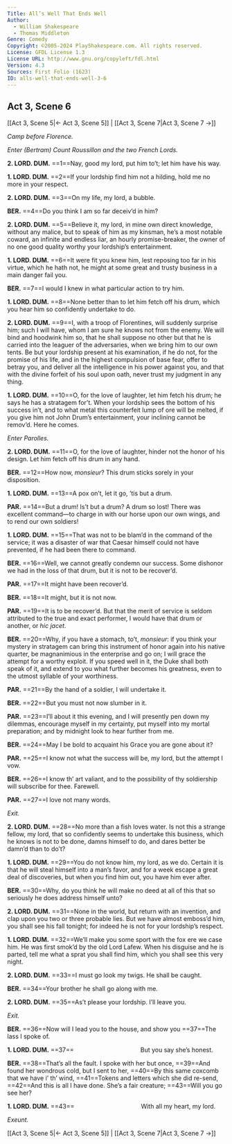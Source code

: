 ```yaml
---
Title: All’s Well That Ends Well
Author: 
  - William Shakespeare
  - Thomas Middleton
Genre: Comedy
Copyright: ©2005-2024 PlayShakespeare.com. All rights reserved.
License: GFDL License 1.3
License URL: http://www.gnu.org/copyleft/fdl.html
Version: 4.3
Sources: First Folio (1623)
ID: alls-well-that-ends-well-3-6
---
```


## Act 3, Scene 6
[[Act 3, Scene 5|← Act 3, Scene 5]] | [[Act 3, Scene 7|Act 3, Scene 7 →]]

*Camp before Florence.*

*Enter (Bertram) Count Roussillon and the two French Lords.*

**2. LORD. DUM.**
==1==Nay, good my lord, put him to’t; let him have his way.

**1. LORD. DUM.**
==2==If your lordship find him not a hilding, hold me no more in your respect.

**2. LORD. DUM.**
==3==On my life, my lord, a bubble.

**BER.**
==4==Do you think I am so far deceiv’d in him?

**2. LORD. DUM.**
==5==Believe it, my lord, in mine own direct knowledge, without any malice, but to speak of him as my kinsman, he’s a most notable coward, an infinite and endless liar, an hourly promise-breaker, the owner of no one good quality worthy your lordship’s entertainment.

**1. LORD. DUM.**
==6==It were fit you knew him, lest reposing too far in his virtue, which he hath not, he might at some great and trusty business in a main danger fail you.

**BER.**
==7==I would I knew in what particular action to try him.

**1. LORD. DUM.**
==8==None better than to let him fetch off his drum, which you hear him so confidently undertake to do.

**2. LORD. DUM.**
==9==I, with a troop of Florentines, will suddenly surprise him; such I will have, whom I am sure he knows not from the enemy. We will bind and hoodwink him so, that he shall suppose no other but that he is carried into the leaguer of the adversaries, when we bring him to our own tents. Be but your lordship present at his examination, if he do not, for the promise of his life, and in the highest compulsion of base fear, offer to betray you, and deliver all the intelligence in his power against you, and that with the divine forfeit of his soul upon oath, never trust my judgment in any thing.

**1. LORD. DUM.**
==10==O, for the love of laughter, let him fetch his drum; he says he has a stratagem for’t. When your lordship sees the bottom of his success in’t, and to what metal this counterfeit lump of ore will be melted, if you give him not John Drum’s entertainment, your inclining cannot be remov’d. Here he comes.

*Enter Parolles.*

**2. LORD. DUM.**
==11==O, for the love of laughter, hinder not the honor of his design. Let him fetch off his drum in any hand.

**BER.**
==12==How now, *monsieur*? This drum sticks sorely in your disposition.

**1. LORD. DUM.**
==13==A pox on’t, let it go, ’tis but a drum.

**PAR.**
==14==But a drum! Is’t but a drum? A drum so lost! There was excellent command—to charge in with our horse upon our own wings, and to rend our own soldiers!

**1. LORD. DUM.**
==15==That was not to be blam’d in the command of the service; it was a disaster of war that Caesar himself could not have prevented, if he had been there to command.

**BER.**
==16==Well, we cannot greatly condemn our success. Some dishonor we had in the loss of that drum, but it is not to be recover’d.

**PAR.**
==17==It might have been recover’d.

**BER.**
==18==It might, but it is not now.

**PAR.**
==19==It is to be recover’d. But that the merit of service is seldom attributed to the true and exact performer, I would have that drum or another, or *hic jacet*.

**BER.**
==20==Why, if you have a stomach, to’t, *monsieur*: if you think your mystery in stratagem can bring this instrument of honor again into his native quarter, be magnanimious in the enterprise and go on; I will grace the attempt for a worthy exploit. If you speed well in it, the Duke shall both speak of it, and extend to you what further becomes his greatness, even to the utmost syllable of your worthiness.

**PAR.**
==21==By the hand of a soldier, I will undertake it.

**BER.**
==22==But you must not now slumber in it.

**PAR.**
==23==I’ll about it this evening, and I will presently pen down my dilemmas, encourage myself in my certainty, put myself into my mortal preparation; and by midnight look to hear further from me.

**BER.**
==24==May I be bold to acquaint his Grace you are gone about it?

**PAR.**
==25==I know not what the success will be, my lord, but the attempt I vow.

**BER.**
==26==I know th’ art valiant, and to the possibility of thy soldiership will subscribe for thee. Farewell.

**PAR.**
==27==I love not many words.

*Exit.*

**2. LORD. DUM.**
==28==No more than a fish loves water. Is not this a strange fellow, my lord, that so confidently seems to undertake this business, which he knows is not to be done, damns himself to do, and dares better be damn’d than to do’t?

**1. LORD. DUM.**
==29==You do not know him, my lord, as we do. Certain it is that he will steal himself into a man’s favor, and for a week escape a great deal of discoveries, but when you find him out, you have him ever after.

**BER.**
==30==Why, do you think he will make no deed at all of this that so seriously he does address himself unto?

**2. LORD. DUM.**
==31==None in the world, but return with an invention, and clap upon you two or three probable lies. But we have almost emboss’d him, you shall see his fall tonight; for indeed he is not for your lordship’s respect.

**1. LORD. DUM.**
==32==We’ll make you some sport with the fox ere we case him. He was first smok’d by the old Lord Lafew. When his disguise and he is parted, tell me what a sprat you shall find him, which you shall see this very night.

**2. LORD. DUM.**
==33==I must go look my twigs. He shall be caught.

**BER.**
==34==Your brother he shall go along with me.

**2. LORD. DUM.**
==35==As’t please your lordship. I’ll leave you.

*Exit.*

**BER.**
==36==Now will I lead you to the house, and show you
==37==The lass I spoke of.

**1. LORD. DUM.**
==37==           But you say she’s honest.

**BER.**
==38==That’s all the fault. I spoke with her but once,
==39==And found her wondrous cold, but I sent to her,
==40==By this same coxcomb that we have i’ th’ wind,
==41==Tokens and letters which she did re-send,
==42==And this is all I have done. She’s a fair creature;
==43==Will you go see her?

**1. LORD. DUM.**
==43==           With all my heart, my lord.

*Exeunt.*

[[Act 3, Scene 5|← Act 3, Scene 5]] | [[Act 3, Scene 7|Act 3, Scene 7 →]]